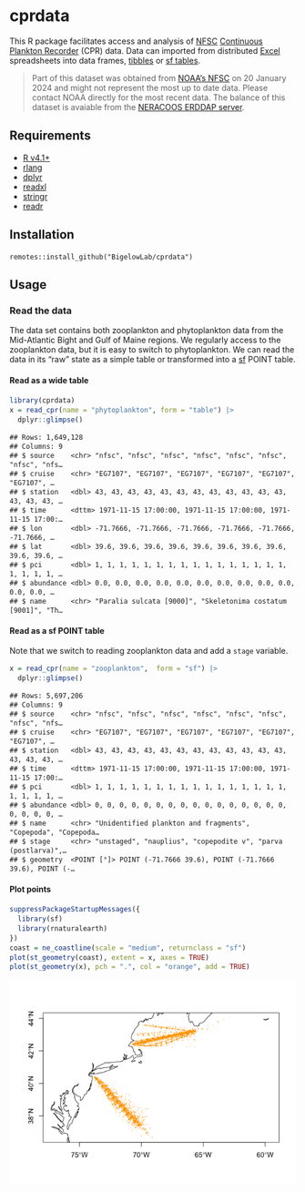 cprdata
================

This R package facilitates access and analysis of
[NFSC](https://www.fisheries.noaa.gov/about/northeast-fisheries-science-center)
[Continuous Plankton
Recorder](https://en.wikipedia.org/wiki/Continuous_Plankton_Recorder)
(CPR) data. Data can imported from distributed
[Excel](https://en.wikipedia.org/wiki/Microsoft_Excel) spreadsheets into
data frames, [tibbles](https://tibble.tidyverse.org/) or [sf
tables](https://r-spatial.github.io/sf/).

> Part of this dataset was obtained from [NOAA’s
> NFSC](https://www.fisheries.noaa.gov/about/northeast-fisheries-science-center)
> on 20 January 2024 and might not represent the most up to date data.
> Please contact NOAA directly for the most recent data. The balance of
> this dataset is avaiable from the [NERACOOS ERDDAP
> server](https://www.neracoos.org/erddap/index.html).

## Requirements

- [R v4.1+](https://www.r-project.org/)
- [rlang](https://CRAN.R-project.org/package=rlang)
- [dplyr](https://CRAN.R-project.org/package=dplyr)
- [readxl](https://CRAN.R-project.org/package=readxl)
- [stringr](https://CRAN.R-project.org/package=stringr)
- [readr](https://CRAN.R-project.org/package=readr)

## Installation

    remotes::install_github("BigelowLab/cprdata")

## Usage

### Read the data

The data set contains both zooplankton and phytoplankton data from the
Mid-Atlantic Bight and Gulf of Maine regions. We regularly access to the
zooplankton data, but it is easy to switch to phytoplankton. We can read
the data in its “raw” state as a simple table or transformed into a
[sf](https://r-spatial.github.io/sf/) POINT table.

#### Read as a wide table

``` r
library(cprdata)
x = read_cpr(name = "phytoplankton", form = "table") |>
  dplyr::glimpse()
```

    ## Rows: 1,649,128
    ## Columns: 9
    ## $ source    <chr> "nfsc", "nfsc", "nfsc", "nfsc", "nfsc", "nfsc", "nfsc", "nfs…
    ## $ cruise    <chr> "EG7107", "EG7107", "EG7107", "EG7107", "EG7107", "EG7107", …
    ## $ station   <dbl> 43, 43, 43, 43, 43, 43, 43, 43, 43, 43, 43, 43, 43, 43, 43, …
    ## $ time      <dttm> 1971-11-15 17:00:00, 1971-11-15 17:00:00, 1971-11-15 17:00:…
    ## $ lon       <dbl> -71.7666, -71.7666, -71.7666, -71.7666, -71.7666, -71.7666, …
    ## $ lat       <dbl> 39.6, 39.6, 39.6, 39.6, 39.6, 39.6, 39.6, 39.6, 39.6, 39.6, …
    ## $ pci       <dbl> 1, 1, 1, 1, 1, 1, 1, 1, 1, 1, 1, 1, 1, 1, 1, 1, 1, 1, 1, 1, …
    ## $ abundance <dbl> 0.0, 0.0, 0.0, 0.0, 0.0, 0.0, 0.0, 0.0, 0.0, 0.0, 0.0, 0.0, …
    ## $ name      <chr> "Paralia sulcata [9000]", "Skeletonima costatum [9001]", "Th…

#### Read as a sf POINT table

Note that we switch to reading zooplankton data and add a `stage`
variable.

``` r
x = read_cpr(name = "zooplankton",  form = "sf") |>
  dplyr::glimpse() 
```

    ## Rows: 5,697,206
    ## Columns: 9
    ## $ source    <chr> "nfsc", "nfsc", "nfsc", "nfsc", "nfsc", "nfsc", "nfsc", "nfs…
    ## $ cruise    <chr> "EG7107", "EG7107", "EG7107", "EG7107", "EG7107", "EG7107", …
    ## $ station   <dbl> 43, 43, 43, 43, 43, 43, 43, 43, 43, 43, 43, 43, 43, 43, 43, …
    ## $ time      <dttm> 1971-11-15 17:00:00, 1971-11-15 17:00:00, 1971-11-15 17:00:…
    ## $ pci       <dbl> 1, 1, 1, 1, 1, 1, 1, 1, 1, 1, 1, 1, 1, 1, 1, 1, 1, 1, 1, 1, …
    ## $ abundance <dbl> 0, 0, 0, 0, 0, 0, 0, 0, 0, 0, 0, 0, 0, 0, 0, 0, 0, 0, 0, 0, …
    ## $ name      <chr> "Unidentified plankton and fragments", "Copepoda", "Copepoda…
    ## $ stage     <chr> "unstaged", "nauplius", "copepodite v", "parva (postlarva)",…
    ## $ geometry  <POINT [°]> POINT (-71.7666 39.6), POINT (-71.7666 39.6), POINT (-…

#### Plot points

``` r
suppressPackageStartupMessages({
  library(sf)
  library(rnaturalearth)
})
coast = ne_coastline(scale = "medium", returnclass = "sf")
plot(st_geometry(coast), extent = x, axes = TRUE)
plot(st_geometry(x), pch = ".", col = "orange", add = TRUE)
```

![](README_files/figure-gfm/plot_zoop-1.png)<!-- -->
